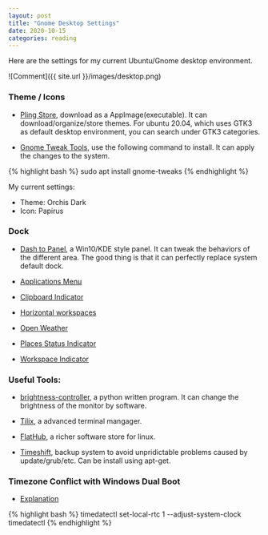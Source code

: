 ```yaml
---
layout: post
title: "Gnome Desktop Settings"
date: 2020-10-15
categories: reading
---
```

Here are the settings for my current Ubuntu/Gnome desktop environment.

![Comment]({{ site.url }}/images/desktop.png)


### Theme / Icons
- [Pling Store](), download as a AppImage(executable). It can download/organize/store themes. For ubuntu 20.04, which uses GTK3 as default desktop environment, you can search under GTK3 categories.

- [Gnome Tweak Tools](https://itsfoss.com/gnome-tweak-tool/), use the following command to install. It can apply the changes to the system.

{% highlight bash %}
sudo apt install gnome-tweaks
{% endhighlight %}


My current settings:
- Theme: Orchis Dark
- Icon: Papirus


### Dock

- [Dash to Panel](https://extensions.gnome.org/extension/1160/dash-to-panel/), a Win10/KDE style panel. It can tweak the behaviors of the different area. The good thing is that it can perfectly replace system default dock.

- [Applications Menu](https://extensions.gnome.org/extension/6/applications-menu/)

- [Clipboard Indicator](https://extensions.gnome.org/extension/779/clipboard-indicator/)

- [Horizontal workspaces](https://extensions.gnome.org/extension/2141/horizontal-workspaces/)

- [Open Weather](https://extensions.gnome.org/extension/750/openweather/)

- [Places Status Indicator](https://extensions.gnome.org/extension/8/places-status-indicator/)

- [Workspace Indicator](https://extensions.gnome.org/extension/21/workspace-indicator/)

### Useful Tools:

- [brightness-controller](https://github.com/LordAmit/Brightness), a python written program. It can change the brightness of the monitor by software.

- [Tilix](https://gnunn1.github.io/tilix-web/), a advanced terminal mangager.

- [FlatHub](https://flatpak.org/setup/), a richer software store for linux.

- [Timeshift](https://github.com/teejee2008/timeshift), backup system to avoid unpridictable problems caused by update/grub/etc. Can be install using apt-get.

### Timezone Conflict with Windows Dual Boot

- [Explanation](https://www.howtogeek.com/323390/how-to-fix-windows-and-linux-showing-different-times-when-dual-booting/)

{% highlight bash %}
timedatectl set-local-rtc 1 --adjust-system-clock
timedatectl
{% endhighlight %}
